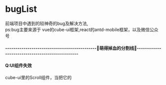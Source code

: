 # bugList
前端项目中遇到的较神奇的bug及解决方法,  
ps:bug主要来源于 vue的cube-ui框架,react的antd-mobile框架，以及微信公众号

#### ---------------------------------------------🍉萌得掉血的分割线🍉------------------------------------------------

#### Q:UI组件失效
cube-ui里的Scroll组件，当把它的<style lang="stylus" rel="stylesheet/stylus">改成自己项目sass的<style lang="scss" type="text/css" scoped>,会导致滚动效果失效</br>
#### A:
原因排查了一下，cube-scroll-list-wrapper 里本应该设置了display:inline-block，但是由于scoped的隔绝传递，所以UI组件的样式设置没有起作用。去掉scoped可以解决，但是这样会违背了原来组件样式相互独立的初衷。可以用**深度作用选择器**">>>"来进行加深传递，不支持">>>"的sass可以用"/deep/"，例如</br>
```css
.example /deep/ {
  display:inline-block;
}
```

#### ---------------------------------------------🍉萌得掉血的分割线🍉------------------------------------------------

#### Q:实现点击切换样式的效果
1、从后端获取到的数组adrList里遍历，给每个数组对象加一个check属性，只有一个是true,点击不同的对象的时候，会把当前对象变为true,其他的为false。（这样做是因为本身也需要把指定的check属性作为是否选中的标识传给后台，所以需要动态给数组adrList添加）  
```js
checkList:function(index){
   var Tindex = index;
   for(let i=0;i<this.adrList.length;i++){
       this.adrList[i].check = false;
   }
   this.adrList[Tindex].check = true;
}
```
2、接着使用三元表达式进行动态判断更改class，以达到更改选中样式的效果
```html
:class = "[item.check==true?"checkbox active":"checkbox"]"
```
然后，不行。好像无法动态改变（据我测试哈，如有不对，请大佬务必指正）
#### A:
“Object.defineProperty 的实现所存在的很多限制：无法监听属性的添加和删除、数组索引和长度的变更”,我觉得原因来自于这里。那如何去实现点击切换样式的效果呢？
```js
data(){
  return{
    flag:0,
  }
}
checkList:function(index){
   this.flag = index;
}
```
```html
:class="{active:index==flag}"
```
然后问题就解决了。


#### ---------------------------------------------🍉萌得掉血的分割线🍉------------------------------------------------

#### Q:微信小程序忽然间无法编译
昨天还好好的，今天忽然间就无法编译了！吓死了有没有！也没有报错！
#### A:
一般来说，微信小程序不报错却不能编译都是app.json的问题。  如下：     

1、app.json后，绝不可多加多余的逗号！如
```json
"sitemapLocation": "sitemap.json",
```
2、app.json里，不可以添加注释！


#### ---------------------------------------------🍉萌得掉血的分割线🍉------------------------------------------------

#### Q:cube-ui框架的input组件，为啥“支持一键清空内容”不起作用？输入栏的“X”
文档里的显示示例也不起作用，这什么破组件？但是我们项目需要做到“一键清空输入框内容”，我们如何去解决呢？
#### A:
这里有一个深坑，cube-ui绝对是我见过写文档写得最不明确的，大部分东西都需要我们去看源码来写。  
要解决这问题，首先看下源码的这个位置cube-ui-dev=>src=>components=>input=>input.vue  
然后在他的_showClear()方法里可以看到如下
```js
_showClear() {
  let visible = this.formatedClearable.visible && this.inputValue && !this.readonly && !this.disabled
  if (this.formatedClearable.blurHidden && !this.isFocus) {
    visible = false
  }
  return visible
}
```
看到重点没？？？这杀千刀的，竟然除了文档里写的“是否显示一键清空内容”外，还有好几个&&，而且没在文档说明，甚至示例你点击都不奏效！  
那么，我们想要实现“一键清空内容”，我们需要给input组件绑定的，除了文档写的clearable之外，还需要添加readonly=false和disabled=false...  
正确加上必要属性的input组件写法如下：
```html
<cube-input
  v-model="yzmLogin.value"
  :clearable="yzmLogin.clearable"
  :readonly = "yzmLogin.readonly"
  :disabled = "yzmLogin.disabled"
  class="phone"
></cube-input>
```

#### ---------------------------------------------🍉萌得掉血的分割线🍉------------------------------------------------

#### Q:cube-ui框架的时间选择器datePiker，重新选择第二次后竟然不会触发数据的实时刷新
我用得实在是肝疼，直接上栗子🌰
```html
<div class="timeStart">
   <span class="tit-tc-span">起始点</span>
   <div class="tit-tc-div" @click="timeStart">
       <span v-if="timeBegin==''">点击选择</span>
       <span v-else>{{timeBegin}}</span>
   </div>
   <date-picker
       ref="datePickerStart"
       :min="[2008, 8, 8]"
       :max="[2020, 10, 20]"
       :maskClosable="false"
       @select="dateSelectHandlerBegin"
       @cancel="_cancel"
    ></date-picker>
</div>
```
下边是methods里的选择方法
```js
dateSelectHandlerBegin(selectedVal) {
      console.log(selectedVal);
      console.log("timeBegin:",this.timeBegin);
      this.timeBegin = selectedVal;
      this.modelStartDateValue = new Date(
        selectedVal[0],
        selectedVal[1] - 1,
        selectedVal[2]
      ).toDateString();
      console.log("modelStartDateValue:",this.modelStartDateValue)
},
```
然后就没有然后了，{{timeBegin}}只会显示时间选择器首次选择了的值，没有进行数据刷新，注意：console.log是完全正常的，也就是会显示选择后的最新的data的值，只是页面没有进行数据绑定刷新。
#### A:
我也暂时不知道这是不是个奇怪的解决方法，目前只是发现的奇怪的思路
```html
<div class="timeStart">
   <span class="tit-tc-span">起始点</span>
   <div class="tit-tc-div" @click="timeStart">
       <span v-if="timeBegin==''">点击选择</span>
       <span v-else>{{timeBegin}}{{modelStartDateValue}}</span>
   </div>
   <date-picker
       ref="datePickerStart"
       :min="[2008, 8, 8]"
       :max="[2020, 10, 20]"
       :maskClosable="false"
       @select="dateSelectHandlerBegin"
       @cancel="_cancel"
    ></date-picker>
</div>
```
如上，当同时把{{timeBegin}}{{modelStartDateValue}}输出的时候，这两者都会同时刷新，但是只放{{timeBegin}}重新选择时间是不会进行刷新的，只放{{modelStartDateValue}}却也是可以刷新的，这问题预计是他封装的框架的方法的问题，导致watch事件没有监听到。
到目前为止，我弃用了他第一个参数传递去当data数据更新，用了第三个参数，该方法没有这种问题
```js
dateSelectHandlerBegin(selectedVal, selectedIndex, selectedText) {
      this.timeBegin = selectedText.join("");
      this.modelStartDateValue = new Date(
        selectedVal[0],
        selectedVal[1] - 1,
        selectedVal[2]
      ).toDateString();
},
```



#### ---------------------------------------------🍉萌得掉血的分割线🍉------------------------------------------------

#### Q:安装了postcss-px-to-viewport，引用cube-ui（之类）的UI框架后，会导致框架样式失效
postcss-px-to-viewport是我在项目里用vw单位的时候，用来把px直接转vw的一个webpack插件，但是引入UI框架和该插件的时候，会有冲突。
#### A:
在.postcssrc.js里给postcss-px-to-viewport加一个参数就可以了
```js
"postcss-px-to-viewport": {
      //设计图宽度为750
      viewportWidth: 750,
      // 视窗的高度，根据750设备的宽度来指定，一般指定1334，也可以不配置
      viewportHeight: 1334,
      //小数点位数
      unitPrecision: 3,
      viewportUnit: 'vw',
      selectorBlackList: ['.ignore', '.hairlines','cube-picker'],
      //px的最小值
      minPixelValue: 1,
      //允许在媒体查询中转换`px`
      mediaQuery: false,
    }
```
如上，类名里带有cube-picker的，就会被此插件给忽略。但是这里我先设想到另一个情况，cube-picker这个被封装的UI组件，我很可能会进行自定义样式，一旦进行了对包含cube-picker的类改值，会不会直接被忽略了，然后沿用的还是老单位呢？这情况应该是存在的。暂时设想是如果实在遇到少数，那就用rem去改写吧。别的法子等碰到了在去想。


#### ---------------------------------------------🍉萌得掉血的分割线🍉------------------------------------------------

#### Q:vue项目里使用bus总线(EventBus)在执行后，每次跳转后会绑定多一次事件
A页面绑定bus事件并跳转到B：
```js
methods: {
  getDetailed() {
      var data = {
        orderId: "1238919959125"
      };
      this.bus.$emit("orderDT", data);
      this.$router.push("/user/orderDetails");
    },
 }
```
B页面获取bus内容：
```js
methods: {
  getOrderId() {
      this.bus.$on("orderDT", content => {
        console.log("content", content);
      });
    },
  }
```
#### A:
需要在销毁前注销掉该用完的bus总线内容
```js
beforeDestroy() {
   this.bus.$off("orderDT");
},
```



#### ---------------------------------------------🍉萌得掉血的分割线🍉------------------------------------------------

#### Q:vue项目里使用bus总线(EventBus)在首次进行路由跳转的时候总是不传递数据，后续跳转却可以正常传参
A页面绑定bus事件并跳转到B：
```js
methods: {
  getDetailed() {
      var data = {
        orderId: "1238919959125"
      };
      this.bus.$emit("orderDT", data);
      this.$router.push("/user/orderDetails");
    },
 }
```
B页面获取bus内容：
```js
methods: {
  getOrderId() {
      this.bus.$on("orderDT", content => {
        console.log("content", content);
      });
    },
  }
```
#### A:
这主要是生命周期的影响，执行A页面的方法时，B页面还未生成，也就是B页面的created中监听A事件传递数据的方法还没有被触发，所以即使A页面传递数据，B页面也无法取消。所以我们A页面的bus总线需要在B页面生成后才绑定。beforedestroy和destroy是在B生成后才执行的，所以我们把总线的绑定放在A页面销毁前。

A页面绑定bus事件并跳转到B：
```js
methods: {
  getDetailed() {
      this.$router.push("/user/orderDetails");
    },
 }，
beforeDestroy() {
    var data = {
      orderId: "1238919959125"
    };
    this.bus.$emit("orderDT", data);
 },
```
B页面获取bus内容：
```js
  beforeCreate() {
    this.bus.$on("orderDT", content => {
      console.log("content", content);
      this.orderDT = content
    });
  },
  beforeDestroy() {
    this.bus.$off("orderDT");
  },
```


#### ---------------------------------------------🍉萌得掉血的分割线🍉------------------------------------------------

#### Q:vue使用history模式开发公众号。在一个自定义分享的需求里，如首页main进入详情页detail,在detail进行自定义分享。
一、安卓里会出现，分享首次成功之后，返回main,再进入其他detail页（参数不同）会导致自定义分享的失败。因为微信文档说了：‘所有需要使用JS-SDK的页面必须先注入配置信息，否则将无法调用，同一个url仅需调用一次，对于变化url的SPA的web app可在每次url变化时进行调用’。但是我们的detail页（参数不同，但是同为detail页）要每次定义不同的分享内容（参数，比如分享人，再比如当时的detail的id）。  

二、IOS里会出现，一次在detail页的自定义分享都不成功。因为IOS里的链接，无论怎么进行push的路由变化，实际链接都还是首次打开该项目的链接。比如main是首页。进入/detail页时，url实际上还是main。故而造成连简单的一次自定义分享都不成功。

#### A:
经过调试，发现进入/detail页，先刷新一次，再进行分享，ios和安卓都没有发现自定义分享失败的情况。这是因为刷新后，安卓重新配置了配置信息。苹果重新获取了首次进入url为当前url。那么我们的解决方法就是对detail页进行刷新。经过测试，苹果可以在beforeEach进行配置，安卓则需要在afterEach里进行配置。苹果进入detail页非常正常，但是安卓需要额外刷新一次的视觉。location.replace会直接替换url，试过用location.assign,会有问题，中途凭空产生了额外一个空白的detail历史记录，导致使用返回键返回的时候，会进入一个没有数据的detail页。所以苹果的用location.replace。
在router/index.js里对这个事情进行解决：
```js
function isIOSEnv() { //判断是否为ios
  return /(iPhone|iPad|iPod|iOS)/i.test(navigator.userAgent)
}
router.beforeEach((to, from, next) => {
  // 1. 判断是不是登录页面
  // 是登录页面
  if (to.path === '/login' || to.path === '/' || to.path === '/detail') {
    // next()
    // 苹果
    if (from.path === '/' && to.path === '/detail' && isIOSEnv()) {
      location.replace(BaseUrl+'/detail')
    }
    else{
      next()
    }
  } else {
    // 不是登录页面
    // 2. 判断 是否登录过
    let token = StorageUtils.getItem(
      StorageUtils.storageKey.user_token
    );
    token ? next() : next('/')
    document.title = '登录'
  }
})

router.afterEach((to, from) => {
  // 安卓
  if (from.path === '/' && to.path === '/detail' && !isIOSEnv()) {
    window.location.reload();
  }
})
```


#### ---------------------------------------------🍉萌得掉血的分割线🍉------------------------------------------------

#### Q:http-proxy-middleware的一个比较罕见的bug，独立安装该模块，进行反向代理时，某种配置会导致无法打开项目。打开http://localhost:3000/ 时显示为404

```js
const { createProxyMiddleware } = require('http-proxy-middleware');
module.exports = function (app) {
  app.use(createProxyMiddleware('/', {
    target: 'http://api.baidu.com/', // 转发到的服务器的域名/IP
    pathRewrite: {
      "^/": ""  // 重写path
    },
    changeOrigin: true
  }));
};
```

#### A:
代理没有指定网关（如/test）时，他会对所有的链接进行代理，包括了npm run start打开的服务器链接，需要把网关输入进行匹配。如下：

```js
const { createProxyMiddleware } = require('http-proxy-middleware');
module.exports = function (app) {
  app.use(createProxyMiddleware('/test', {
    target: 'http://api.baidu.com/', // 转发到的服务器的域名/IP
    pathRewrite: {
      "^/test": ""  // 重写path
    },
    changeOrigin: true
  }));
};
```



#### ---------------------------------------------🍉萌得掉血的分割线🍉------------------------------------------------

#### Q:当组合使用antd-mobile的Tabs 和 ListView的时候，发现ReactDOM.findDOMNode(ref.current).offsetTop查找ListView该dom节点的offsetTop为0，导致上拉的时候让本该固定的Tabs却被隐藏掉了

```js
const hei = height - ReactDOM.findDOMNode(ref.current).offsetTop;

<Tabs onChange={(tab, index) => { changeTabs(tab, index); }} tabs={tabs} tabBarUnderlineStyle={{ borderBottomWidth: 0.7, borderBottomColor: '#004CDF', width: '10%', textAlign: 'center', left: '5%' }} renderTabBar={props => <Tabs.DefaultTabBar {...props} page={5} />}>
          <ListView
            key={useBodyScroll ? '0' : '1'}
            ref={ref}
            dataSource={dataSource}
            // renderHeader={() => <span>Pull to refresh</span>}
            renderFooter={() => (<div style={{ padding: 30, textAlign: 'center' }}>
              {isLoading ? 'Loading...' : 'Loaded'}
            </div>)}
            renderRow={row}
            // renderSeparator={separator}
            useBodyScroll={useBodyScroll}
            style={useBodyScroll ? {} : {
              height: height,
              border: '1px solid #ddd',
              margin: '5px 0',
            }}
            pullToRefresh={<PullToRefresh
              refreshing={refreshing}
              onRefresh={onRefresh}
            />}
            onEndReached={onEndReached}
            pageSize={5}
          />
</Tabs>
```

#### A:
官方组件的问题，子panel没有offsetTop高度，目前折中的方法是，给Tabs一个设定的高度，然后写死ListView的ReactDOM.findDOMNode(ref.current).offsetTop为50

```css
   #{"/deep/"} .am-tabs-tab-bar-wrap{
        box-sizing: border-box;
        position: relative;
        height: 50px;
        line-height: 50px;
    }
```

```js
const hei =  height - 50
```




#### ---------------------------------------------🍉萌得掉血的分割线🍉------------------------------------------------

#### Q:当使用antd-mobile的PullToRefresh 下拉刷新的时候，onEndReached方法里，reacthooks的useState的set方法后，异步会导致首次获取数据不成功

```js
  const onEndReached = (event) => {
    setIsLoading(true)
    setTimeout(() => {
      setRData([...rData, ...genData(++pageIndex)])
      setDataSource(dataSource.cloneWithRows(rData))
      setIsLoading(false)
    }, 1000);
  };

```

#### A:加载拼接的时候应该避免进行set数据处理，推断该操作为异步操作，会导致set值后，没有获取到最新值

```js
const onEndReached = (event) => {
    setIsLoading(true)
    setTimeout(() => {
      let newRData = [...rData, ...genData(++pageIndex)]
      setRData(newRData)
      setDataSource(dataSource.cloneWithRows(newRData))
      setIsLoading(false)
    }, 1000);
 };
```


#### ---------------------------------------------🍉萌得掉血的分割线🍉------------------------------------------------

#### Q:使用react-hooks+redux与原生ios进行数据交互时的解决方法

#### 业务场景
原生APP内嵌h5应用，h5（web）端使用react-hooks+redux。
注：本文只代表个人观点
#### 交互流程
原生与js进行交互的时候，如原生app登录用户返回的用户数据传递给h5，需要h5先使用一个方法向原生索要数据。但是用户登录登陆数据至关重要，必须在原生进入h5页面时已经要获取到数据，并以此数据为基础进行接口请求，如accesstoken
##### 安卓
安卓会直接在该方法获取到的return的数据。
如：
```
let user = getAndroidUser()
```
##### iOS
苹果无法在方法里获得return的数据，h5只能通过主动索要数据，ios会提供另一个方法去注入数据到h5
如：
```
getIOSUser() //索要
getLoginInfoByNative() //被注入
```
当getIOSUser()去索要数据时，我们无法取得返回值。将getLoginInfoByNative（）方法写在redux的actions.js时，控制台发现，里边的getLoginInfoByNative（result）方法内经过一定延时后的确得到了result的值（user数据），但是该方法的回调不能起作用，如下：
```
export function getLoginInfoByNative(user) {
      console.log(user) //有返回值
        //return无法执行
        return {
            type: actionTypes.GET_LOGIN_INFO,
            user
        }
}
```
因为react是单向数据流，且在但在单页内直接去同步代码的时候，并不能直接监听到user数据并且同步到GET_LOGIN_INFO，
```
          //该做法无法成功
            const action = {
                type: 'GET_LOGIN_INFO',
                user: user
            }
            store.dispatch(action)
```

#### A:既然ios返回，中断了我们的数据流，根据普通的做法是无法成功的了。我们需要对ios进行单独的做法。

##### 一、把接收ios函数回调的方法放在actions里会导致无法回调，所以我们把他提出去正常的方法里边试试，显然可以成功了。创建一个外部的js去放置以上方法，方法可以进行回调。但是回调也没法继续执行，那我们就换个办法，获取到user数据后，直接存到本地缓存，不存到store数据里。
```
export function getLoginInfoByNative(user) {
  if (user!== undefined) {
    console.log('ios的返回数据', user)
    StorageUtils.setItem(StorageUtils.storageKey.iosUser, user)
  }
}
```
##### 二、我们再去利用react-hooks的useEffect去监听外部的js类的数据源
```
const [IOSState, setIOSState] = useState()
useEffect(() => {
        if (isIOSEnv()) {
            getCurrentUser()
            setIOSState(getLoginInfoByNative())
        }
    }, [])
useEffect(() => {
        let iosUser = StorageUtils.getItem(StorageUtils.storageKey.iosUser)
        if(iosUser){
            const action = {
                type: 'LOGIN_INFO',
                iosUser: iosUser
            }
            store.dispatch(action)
        }
    }, [IOSState])
```
##### 总结：这是主要对于redux的机制不熟悉，Redux认为状态变更必须是由一次"行为"触发，而VUEX认为在任何时候触发状态变化只需要进行mutation即可。故redux无法在外部js方法内注入、且ios的注入也是没有回调。此时应该转变思路，将后置注入的数据直接暴露出去，然后使用react hooks的方法useEffect去监听数据的变化即可。
